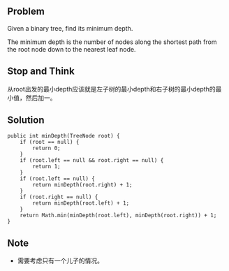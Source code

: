 ## Problem

Given a binary tree, find its minimum depth.

The minimum depth is the number of nodes along the shortest path from the root node down to the nearest leaf node.

## Stop and Think

从root出发的最小depth应该就是左子树的最小depth和右子树的最小depth的最小值，然后加一。

## Solution

    public int minDepth(TreeNode root) {
        if (root == null) {
        	return 0;
        }
        if (root.left == null && root.right == null) {
        	return 1;
        }
        if (root.left == null) {
        	return minDepth(root.right) + 1;
        }
        if (root.right == null) {
        	return minDepth(root.left) + 1;
        }
        return Math.min(minDepth(root.left), minDepth(root.right)) + 1;
    }


## Note

- 需要考虑只有一个儿子的情况。
